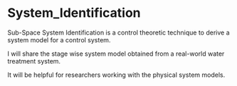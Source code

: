# System_Identification
Sub-Space System Identification is a control theoretic technique to derive a system model for a control system.

I will share the stage wise system model obtained from a real-world water treatment system.

It will be helpful for researchers working with the physical system models.
